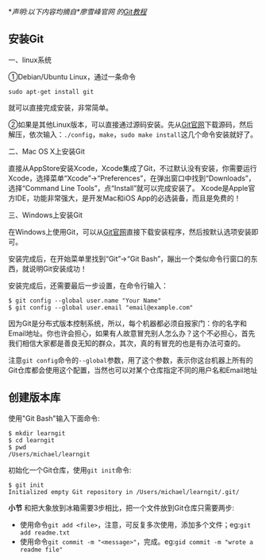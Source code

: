 **声明:以下内容均摘自*廖雪峰官网 *的[Git教程](https://www.liaoxuefeng.com/wiki/0013739516305929606dd18361248578c67b8067c8c017b000)**
## 安装Git ##
一、linux系统

①Debian/Ubuntu Linux，通过一条命令
```
sudo apt-get install git
```
就可以直接完成安装，非常简单。

②如果是其他Linux版本，可以直接通过源码安装。先从[Git官网](https://git-scm.com)下载源码，然后解压，依次输入：`./config`，`make`，`sudo make install`这几个命令安装就好了。

二、Mac OS X上安装Git

直接从AppStore安装Xcode，Xcode集成了Git，不过默认没有安装，你需要运行Xcode，选择菜单“Xcode”->“Preferences”，在弹出窗口中找到“Downloads”，选择“Command Line Tools”，点“Install”就可以完成安装了。
Xcode是Apple官方IDE，功能非常强大，是开发Mac和iOS App的必选装备，而且是免费的！

三、Windows上安装Git

在Windows上使用Git，可以从[Git官网](https://git-scm.com/downloads)直接下载安装程序，然后按默认选项安装即可。

安装完成后，在开始菜单里找到“Git”->“Git Bash”，蹦出一个类似命令行窗口的东西，就说明Git安装成功！

安装完成后，还需要最后一步设置，在命令行输入：

```
$ git config --global user.name "Your Name"
$ git config --global user.email "email@example.com"
```

因为Git是分布式版本控制系统，所以，每个机器都必须自报家门：你的名字和Email地址。你也许会担心，如果有人故意冒充别人怎么办？这个不必担心，首先我们相信大家都是善良无知的群众，其次，真的有冒充的也是有办法可查的。

注意`git config`命令的`--global`参数，用了这个参数，表示你这台机器上所有的Git仓库都会使用这个配置，当然也可以对某个仓库指定不同的用户名和Email地址

## 创建版本库 ##
使用"Git Bash"输入下面命令:
```
$ mkdir learngit
$ cd learngit
$ pwd
/Users/michael/learngit
```
初始化一个Git仓库，使用`git init`命令:
```
$ git init
Initialized empty Git repository in /Users/michael/learngit/.git/
```

**小节**
和把大象放到冰箱需要3步相比，把一个文件放到Git仓库只需要两步:
+ 使用命令`git add <file>`，注意，可反复多次使用，添加多个文件；eg:`git add readme.txt`
+ 使用命令`git commit -m "<message>"`，完成。eg:`gid commit -m "wrote a readme file"`